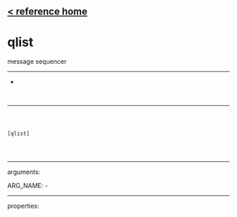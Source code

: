 [< reference home](index.html)
---

# qlist


message sequencer

---

-
<br>


---


```



[qlist]


            
```

---
arguments:

ARG_NAME: -<br>

---
properties:


